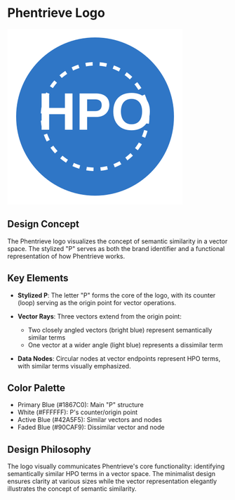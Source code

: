 # Phentrieve Logo

![Phentrieve Logo](../../frontend/public/hpo-logo.svg)

## Design Concept

The Phentrieve logo visualizes the concept of semantic similarity in a vector space. The stylized "P" serves as both the brand identifier and a functional representation of how Phentrieve works.

## Key Elements

- **Stylized P**: The letter "P" forms the core of the logo, with its counter (loop) serving as the origin point for vector operations.

- **Vector Rays**: Three vectors extend from the origin point:
  - Two closely angled vectors (bright blue) represent semantically similar terms
  - One vector at a wider angle (light blue) represents a dissimilar term

- **Data Nodes**: Circular nodes at vector endpoints represent HPO terms, with similar terms visually emphasized.

## Color Palette

- Primary Blue (#1867C0): Main "P" structure
- White (#FFFFFF): P's counter/origin point
- Active Blue (#42A5F5): Similar vectors and nodes
- Faded Blue (#90CAF9): Dissimilar vector and node

## Design Philosophy

The logo visually communicates Phentrieve's core functionality: identifying semantically similar HPO terms in a vector space. The minimalist design ensures clarity at various sizes while the vector representation elegantly illustrates the concept of semantic similarity.
